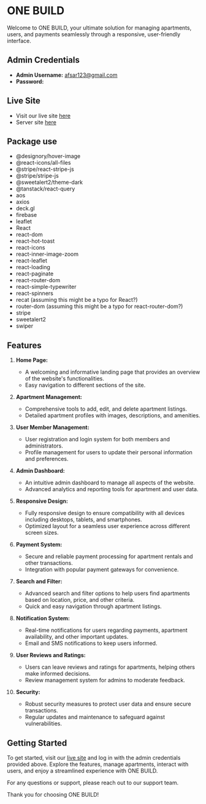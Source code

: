 # ONE BUILD

Welcome to ONE BUILD, your ultimate solution for managing apartments, users, and payments seamlessly through a responsive, user-friendly interface.

## Admin Credentials

- **Admin Username:** afsar123@gmail.com
- **Password:** 

## Live Site

- Visit our live site [here](https://resplendent-cranachan-4047db.netlify.app)
- Server site [here](https://github.com/Mdafsarx/ph-12-as-server)

## Package use
 - @designory/hover-image
- @react-icons/all-files
- @stripe/react-stripe-js
- @stripe/stripe-js
- @sweetalert2/theme-dark
- @tanstack/react-query
- aos
- axios
- deck.gl
- firebase
- leaflet
- React
- react-dom
- react-hot-toast
- react-icons
- react-inner-image-zoom
- react-leaflet
- react-loading
- react-paginate
- react-router-dom
- react-simple-typewriter
- react-spinners
- recat (assuming this might be a typo for React?)
- router-dom (assuming this might be a typo for react-router-dom?)
- stripe
- sweetalert2
- swiper
 

## Features

1. **Home Page:**
   - A welcoming and informative landing page that provides an overview of the website's functionalities.
   - Easy navigation to different sections of the site.

2. **Apartment Management:**
   - Comprehensive tools to add, edit, and delete apartment listings.
   - Detailed apartment profiles with images, descriptions, and amenities.

3. **User Member Management:**
   - User registration and login system for both members and administrators.
   - Profile management for users to update their personal information and preferences.

4. **Admin Dashboard:**
   - An intuitive admin dashboard to manage all aspects of the website.
   - Advanced analytics and reporting tools for apartment and user data.

5. **Responsive Design:**
   - Fully responsive design to ensure compatibility with all devices including desktops, tablets, and smartphones.
   - Optimized layout for a seamless user experience across different screen sizes.

6. **Payment System:**
   - Secure and reliable payment processing for apartment rentals and other transactions.
   - Integration with popular payment gateways for convenience.

7. **Search and Filter:**
   - Advanced search and filter options to help users find apartments based on location, price, and other criteria.
   - Quick and easy navigation through apartment listings.

8. **Notification System:**
   - Real-time notifications for users regarding payments, apartment availability, and other important updates.
   - Email and SMS notifications to keep users informed.

9. **User Reviews and Ratings:**
   - Users can leave reviews and ratings for apartments, helping others make informed decisions.
   - Review management system for admins to moderate feedback.

10. **Security:**
    - Robust security measures to protect user data and ensure secure transactions.
    - Regular updates and maintenance to safeguard against vulnerabilities.

## Getting Started

To get started, visit our [live site](https://resplendent-cranachan-4047db.netlify.app) and log in with the admin credentials provided above. Explore the features, manage apartments, interact with users, and enjoy a streamlined experience with ONE BUILD.

For any questions or support, please reach out to our support team.

Thank you for choosing ONE BUILD!
